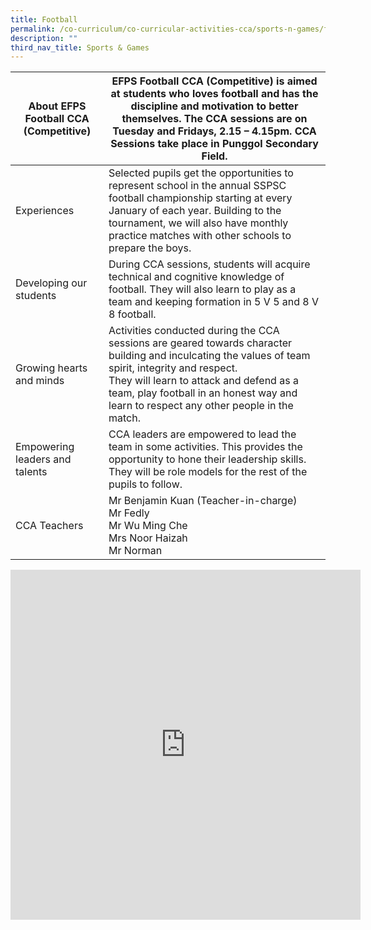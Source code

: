 ```yaml
---
title: Football
permalink: /co-curriculum/co-curricular-activities-cca/sports-n-games/football/
description: ""
third_nav_title: Sports & Games
---
```

<table class="tg">
<thead>
  <tr>
    <th class="tg-dafn">About EFPS Football CCA (Competitive)</th>
    <th class="tg-u05r">EFPS Football CCA (Competitive) is aimed at students who loves football and has the discipline and motivation to better themselves. The CCA sessions are on Tuesday and Fridays, 2.15 – 4.15pm. CCA Sessions take place in Punggol Secondary Field.</th>
  </tr>
</thead>
<tbody>
  <tr>
    <td class="tg-dafn">Experiences</td>
    <td class="tg-u05r">Selected pupils get the opportunities to represent school in the annual SSPSC football championship starting at every January of each year. Building to the tournament, we will also have monthly practice matches with other schools to prepare the boys. </td>
  </tr>
  <tr>
    <td class="tg-dafn">Developing our students</td>
    <td class="tg-u05r">During CCA sessions, students will acquire technical and cognitive knowledge of football. They will also learn to play as a team and keeping formation in 5 V 5 and 8 V 8 football. </td>
  </tr>
  <tr>
    <td class="tg-dafn">Growing hearts and minds</td>
    <td class="tg-u05r">Activities conducted during the CCA sessions are geared towards character building and inculcating the values of team spirit, integrity and respect.<br>They will learn to attack and defend as a team, play football in an honest way and learn to respect any other people in the match. </td>
  </tr>
  <tr>
    <td class="tg-dafn">Empowering leaders and talents</td>
    <td class="tg-u05r">CCA leaders are empowered to lead the team in some activities. This provides the opportunity to hone their leadership skills.<br>They will be role models for the rest of the pupils to follow.</td>
  </tr>
  <tr>
    <td class="tg-dafn">CCA Teachers</td>
    <td class="tg-u05r">Mr Benjamin Kuan (Teacher-in-charge)<br>Mr Fedly<br>Mr Wu Ming Che<br>Mrs Noor Haizah<br>Mr Norman</td>
  </tr>
</tbody>
</table>

<iframe allowfullscreen="true" height="560" width="560" frameborder="0" src="https://docs.google.com/presentation/d/e/2PACX-1vS704FyL0BZjr0tHuoN5txYIsDp-mxAWRIoqFpRNVjeY3EuMv6OQTJkK9iUR7akOj5x-IhrziU8MNFF/embed?start=true&amp;loop=true&amp;delayms=3000"></iframe>